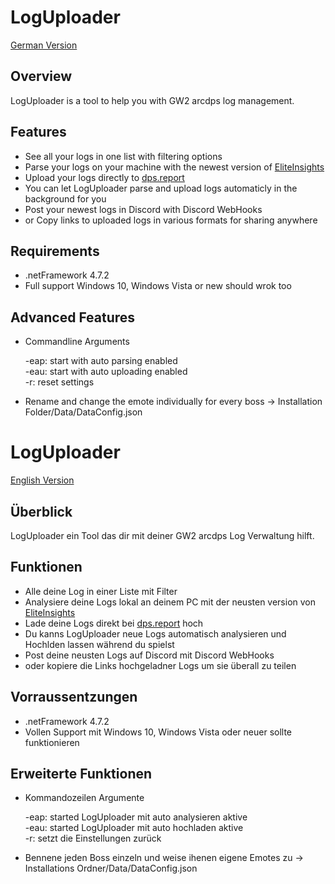 # LogUploader
[German Version](#Überblick)
## Overview

LogUploader is a tool to help you with GW2 arcdps log management.

## Features

- See all your logs in one list with filtering options
- Parse your logs on your machine with the newest version of [EliteInsights](https://github.com/baaron4/GW2-Elite-Insights-Parser)
- Upload your logs directly to [dps.report](https://www.dps.report)
- You can let LogUploader parse and upload logs automaticly in the background for you
- Post your newest logs in Discord with Discord WebHooks
- or Copy links to uploaded logs in various formats for sharing anywhere

## Requirements

- .netFramework 4.7.2
- Full support Windows 10, Windows Vista or new should wrok too 

## Advanced Features

- Commandline Arguments

   -eap: start with auto parsing enabled  
   -eau: start with auto uploading enabled  
   -r: reset settings
- Rename and change the emote individually for every boss -> Installation Folder/Data/DataConfig.json




# LogUploader
[English Version](#Overview)
## Überblick

LogUploader ein Tool das dir mit deiner GW2 arcdps Log Verwaltung hilft.

## Funktionen

- Alle deine Log in einer Liste mit Filter
- Analysiere deine Logs lokal an deinem PC mit der neusten version von [EliteInsights](https://github.com/baaron4/GW2-Elite-Insights-Parser)
- Lade deine Logs direkt bei [dps.report](https://www.dps.report) hoch
- Du kanns LogUploader neue Logs automatisch analysieren und Hochlden lassen während du spielst
- Post deine neusten Logs auf Discord mit Discord WebHooks
- oder kopiere die Links hochgeladner Logs um sie überall zu teilen

## Vorraussentzungen

- .netFramework 4.7.2
- Vollen Support mit Windows 10, Windows Vista oder neuer sollte funktionieren

## Erweiterte Funktionen

- Kommandozeilen Argumente

   -eap: started LogUploader mit auto analysieren aktive  
   -eau: started LogUploader mit auto hochladen aktive  
   -r: setzt die Einstellungen zurück
- Bennene jeden Boss einzeln und weise ihenen eigene Emotes zu -> Installations Ordner/Data/DataConfig.json
